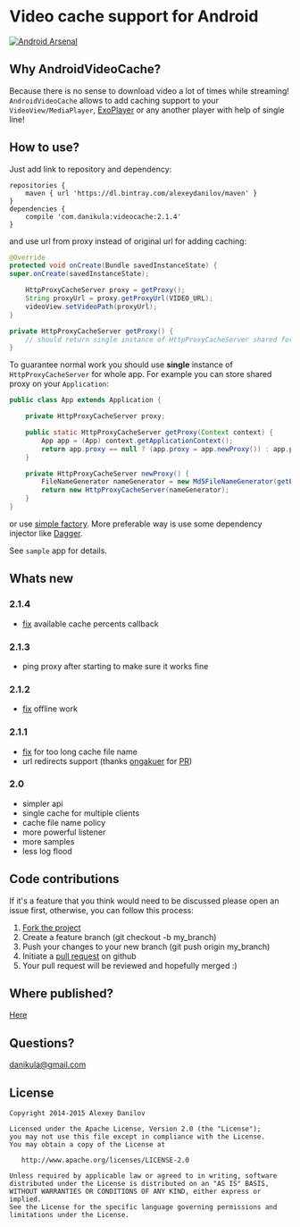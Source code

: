 # Video cache support for Android
[![Android Arsenal](https://img.shields.io/badge/Android%20Arsenal-AndroidVideoCache-brightgreen.svg?style=flat)](http://android-arsenal.com/details/1/1751)

## Why AndroidVideoCache?
Because there is no sense to download video a lot of times while streaming!
`AndroidVideoCache` allows to add caching support to your `VideoView/MediaPlayer`, [ExoPlayer](https://github.com/danikula/ExoPlayer/commit/6110be8559f003f98020ada8c5e09691b67aaff4) or any another player with help of single line!

## How to use?
Just add link to repository and dependency:
```
repositories {
    maven { url 'https://dl.bintray.com/alexeydanilov/maven' }
}
dependencies {
    compile 'com.danikula:videocache:2.1.4'
}
```

and use url from proxy instead of original url for adding caching:

```java
@Override
protected void onCreate(Bundle savedInstanceState) {
super.onCreate(savedInstanceState);

    HttpProxyCacheServer proxy = getProxy();
    String proxyUrl = proxy.getProxyUrl(VIDEO_URL);
    videoView.setVideoPath(proxyUrl);
}

private HttpProxyCacheServer getProxy() {
    // should return single instance of HttpProxyCacheServer shared for whole app.
}
```

To guarantee normal work you should use **single** instance of `HttpProxyCacheServer` for whole app.
For example you can store shared proxy on your `Application`:

```java
public class App extends Application {

    private HttpProxyCacheServer proxy;

    public static HttpProxyCacheServer getProxy(Context context) {
        App app = (App) context.getApplicationContext();
        return app.proxy == null ? (app.proxy = app.newProxy()) : app.proxy;
    }

    private HttpProxyCacheServer newProxy() {
        FileNameGenerator nameGenerator = new Md5FileNameGenerator(getExternalCacheDir());
        return new HttpProxyCacheServer(nameGenerator);
    }
}
```

or use [simple factory](http://pastebin.com/38uNkgBT).
More preferable way is use some dependency injector like [Dagger](http://square.github.io/dagger/).

See `sample` app for details.

## Whats new
### 2.1.4
- [fix](https://github.com/danikula/AndroidVideoCache/issues/18) available cache percents callback 

### 2.1.3
- ping proxy after starting to make sure it works fine

### 2.1.2
- [fix](https://github.com/danikula/AndroidVideoCache/issues/13) offline work

### 2.1.1
- [fix](https://github.com/danikula/AndroidVideoCache/issues/14) for too long cache file name
- url redirects support (thanks [ongakuer](https://github.com/ongakuer) for [PR](https://github.com/danikula/AndroidVideoCache/pull/12))

### 2.0
- simpler api
- single cache for multiple clients
- cache file name policy
- more powerful listener
- more samples
- less log flood


## Code contributions

If it's a feature that you think would need to be discussed please open an issue first, otherwise, you can follow this process:

1. [Fork the project](http://help.github.com/fork-a-repo/)
2. Create a feature branch (git checkout -b my_branch)
3. Push your changes to your new branch (git push origin my_branch)
4. Initiate a [pull request](http://help.github.com/send-pull-requests/) on github
5. Your pull request will be reviewed and hopefully merged :)

## Where published?
[Here](https://bintray.com/alexeydanilov/maven/videocache/view)

## Questions?
[danikula@gmail.com](mailto:danikula@gmail.com)

## License

    Copyright 2014-2015 Alexey Danilov

    Licensed under the Apache License, Version 2.0 (the "License");
    you may not use this file except in compliance with the License.
    You may obtain a copy of the License at

       http://www.apache.org/licenses/LICENSE-2.0

    Unless required by applicable law or agreed to in writing, software
    distributed under the License is distributed on an "AS IS" BASIS,
    WITHOUT WARRANTIES OR CONDITIONS OF ANY KIND, either express or implied.
    See the License for the specific language governing permissions and
    limitations under the License.
